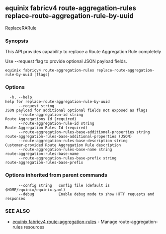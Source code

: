 ## equinix fabricv4 route-aggregation-rules replace-route-aggregation-rule-by-uuid

ReplaceRARule

### Synopsis

This API provides capability to replace a Route Aggregation Rule completely

Use --request flag to provide optional JSON payload fields.

```
equinix fabricv4 route-aggregation-rules replace-route-aggregation-rule-by-uuid [flags]
```

### Options

```
  -h, --help                                                        help for replace-route-aggregation-rule-by-uuid
      --request string                                              JSON payload for additional optional fields not exposed as flags
      --route-aggregation-id string                                 Route Aggregations Id (required)
      --route-aggregation-rule-id string                            Route Aggregation Rules Id (required)
      --route-aggregation-rules-base-additional-properties string   route-aggregation-rules-base-additional-properties (JSON)
      --route-aggregation-rules-base-description string             Customer-provided Route Aggregation Rule description
      --route-aggregation-rules-base-name string                    route-aggregation-rules-base-name
      --route-aggregation-rules-base-prefix string                  route-aggregation-rules-base-prefix
```

### Options inherited from parent commands

```
      --config string   config file (default is $HOME/equinix/equinix.yaml)
      --debug           Enable debug mode to show HTTP requests and responses
```

### SEE ALSO

* [equinix fabricv4 route-aggregation-rules](equinix_fabricv4_route-aggregation-rules.md)	 - Manage route-aggregation-rules resources

